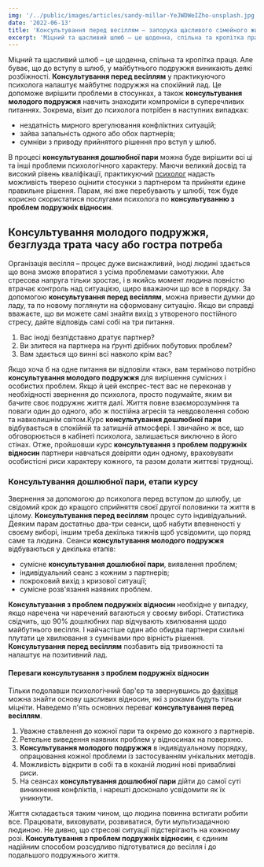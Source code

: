 ```yaml
---
img: '/../public/images/articles/sandy-millar-YeJWDWeIZho-unsplash.jpg'
date: '2022-06-13'
title: 'Консультування перед весіллям – запорука щасливого сімейного життя'
excerpt: 'Міцний та щасливий шлюб – це щоденна, спільна та кропітка праця. Але буває, що до вступу в шлюб, у майбутнього подружжя виникають деякі розбіжності. **Консультування перед весіллям** у практикуючого психолога налаштує майбутнє подружжя на спокійний лад. Це допоможе вирішити проблеми в стосунках, а також **консультування молодого подружжя** навчить знаходити компроміси в суперечливих питаннях.'
---
```


<!-- ![консультування молодого подружжя](../images/articles/.jpg "консультування дошлюбної пари") 25 квітня 2022 -->

Міцний та щасливий шлюб – це щоденна, спільна та кропітка праця. Але буває, що до вступу в шлюб, у майбутнього подружжя виникають деякі розбіжності. **Консультування перед весіллям** у практикуючого психолога налаштує майбутнє подружжя на спокійний лад. Це допоможе вирішити проблеми в стосунках, а також **консультування молодого подружжя** навчить знаходити компроміси в суперечливих питаннях. Зокрема, візит до психолога потрібен в наступних випадках:

*   нездатність мирного врегулювання конфліктних ситуацій;
*   зайва запальність одного або обох партнерів;
*   сумніви з приводу прийнятого рішення про вступ у шлюб.

В процесі **консультування дошлюбної пари** можна буде вирішити всі ці та інші проблеми психологічного характеру. Маючи великий досвід та високий рівень кваліфікації, практикуючий [психолог](#services) надасть можливість тверезо оцінити стосунки з партнером та прийняти єдине правильне рішення. Парам, які вже перебувають у шлюбі, теж буде корисно скористатися послугами психолога по **консультуванню з проблем подружніх відносин**.

Консультування молодого подружжя, безглузда трата часу або гостра потреба
-------------------------------------------------------------------------

Організація весілля – процес дуже виснажливий, іноді людині здається що вона зможе впоратися з усіма проблемами самотужки. Але стресова напруга тільки зростає, і в якийсь момент людина повністю втрачає контроль над ситуацією, щиро вважаючи що все в порядку. За допомогою **консультування перед весіллям**, можна привести думки до ладу, та по новому поглянути на сформовану ситуацію. Якщо ви справді вважаєте, що ви можете самі знайти вихід з утвореного постійного стресу, дайте відповідь самі собі на три питання.

1.  Вас іноді безпідставно дратує партнер?
2.  Ви злитеся на партнера на ґрунті дрібних побутових проблем?
3.  Вам здається що винні всі навколо крім вас?

Якщо хоча б на одне питання ви відповіли «так», вам терміново потрібно **консультування молодого подружжя** для вирішення сумісних і особистих проблем. Якщо й цей експрес-тест вас не переконав у необхідності звернення до психолога, просто подумайте, яким ви бачите своє подружнє життя далі. Життя повне взаєморозуміння та поваги один до одного, або ж постійна агресія та невдоволення собою та навколишнім світом.Курс **консультування дошлюбної пари** відбувається в спокійній та затишній атмосфері. І звичайно ж все, що обговорюється в кабінеті психолога, залишається виключно в його стінах. Отже, пройшовши курс **консультування з проблем подружніх відносин** партнери навчаться довіряти один одному, враховувати особистісні риси характеру кожного, та разом долати життєві труднощі.

### Консультування дошлюбної пари, етапи курсу

Звернення за допомогою до психолога перед вступом до шлюбу, це свідомий крок до кращого сприйняття своєї другої половинки та життя в цілому. **Консультування перед весіллям** процес суто індивідуальний. Деяким парам достатньо два-три сеанси, щоб набути впевненості у своєму виборі, іншим треба декілька тижнів щоб усвідомити, що поряд саме та людина. Сеанси **консультування молодого подружжя** відбуваються у декілька етапів:

*   сумісне **консультування дошлюбної пари**, виявлення проблем;
*   індивідуальний сеанс з кожним з партнерів;
*   покроковий вихід з кризової ситуації;
*   сумісне розв'язання наявних проблем.

**Консультування з проблем подружніх відносин** необхідне у випадку, якщо наречена чи наречений вагаються у своєму виборі. Статистика свідчить, що 90% дошлюбних пар відчувають хвилювання щодо майбутнього весілля. І найчастіше один або обидва партнери схильні плутати це хвилювання з сумнівами про вірність рішення. **Консультування перед весіллям** позбавить від тривожності та налаштує на позитивний лад.

#### Переваги консультування з проблем подружніх відносин

Тільки подолавши психологічний бар'єр та звернувшись до [фахівця](https://pidgorognuy.com.ua) можна знайти основу щасливих відносин, які з роками будуть тільки міцніти. Наведемо п'ять основних переваг **консультування перед весіллям**.

1.  Уважне ставлення до кожної пари та окремо до кожного з партнерів.
2.  Ретельне виведення наявних проблем у відносинах на поверхню.
3.  **Консультування молодого подружжя** в індивідуальному порядку, опрацювання кожної проблеми із застосуванням унікальних методів.
4.  Можливість відкрити в собі та в коханій людині нові привабливі риси.
5.  На сеансах **консультування дошлюбної пари** дійти до самої суті виникнення конфліктів, і нарешті досконало усвідомити як їх уникнути.

Життя складається таким чином, що людина повинна встигати робити все. Працювати, виховувати, розвиватися, бути мультизадачною людиною. Не дивно, що стресові ситуації підстерігають на кожному розі. **Консультування з проблем подружніх відносин**, є єдиним надійним способом розсудливо підготуватися до весілля і до подальшого подружнього життя.
